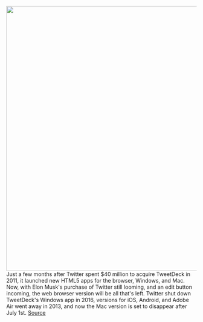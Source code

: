 <img src='https://cdn.vox-cdn.com/thumbor/R1adnDpuBaMQLY9_CCfCXKv8aaE=/0x0:2040x1360/1200x800/filters:focal(857x517:1183x843)/cdn.vox-cdn.com/uploads/chorus_image/image/70931257/acastro_180827_1777_0004.0.jpg' width='700px' /><br/>
Just a few months after Twitter spent $40 million to acquire TweetDeck in 2011, it launched new HTML5 apps for the browser, Windows, and Mac. Now, with Elon Musk's purchase of Twitter still looming, and an edit button incoming, the web browser version will be all that's left. Twitter shut down TweetDeck's Windows app in 2016, versions for iOS, Android, and Adobe Air went away in 2013, and now the Mac version is set to disappear after July 1st.
<a href='https://www.theverge.com/2022/6/1/23149457/tweetdeck-macos-app-shutting-down-twitter-app-store'> Source <a/>